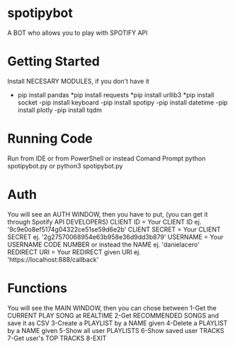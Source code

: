 # spotipybot
A BOT who allows you to play with SPOTIFY API

# Getting Started
Install NECESARY MODULES, if you don't have it
* pip install pandas
*pip install requests
*pip install urllib3
*pip install socket
-pip install keyboard
-pip install spotipy
-pip install datetime
-pip install plotly
-pip install tqdm

# Running Code
Run from IDE or from PowerShell or instead Comand Prompt
python spotipybot.py
or
python3 spotipybot.py

# Auth
You will see an AUTH WINDOW, then you have to put, (you can get it through Spotify API DEVELOPERS)
CLIENT ID = Your CLIENT ID ej. '9c9e0o8ef5174g04322ce51se59d6e2b'
CLIENT SECRET = Your CLIENT SECRET ej. '2g27570068954e63b958e36d9dd3b879'
USERNAME = Your USERNAME CODE NUMBER or instead the NAME ej. 'danielacero'
REDIRECT URI = Your REDIRECT given URI ej. 'https://localhost:888/callback'

# Functions
You will see the MAIN WINDOW, then you can chose between
1-Get the CURRENT PLAY SONG at REALTIME
2-Get RECOMMENDED SONGS and save it as CSV
3-Create a PLAYLIST by a NAME given
4-Delete a PLAYLIST by a NAME given
5-Show all user PLAYLISTS
6-Show saved user TRACKS
7-Get user's TOP TRACKS
8-EXIT
